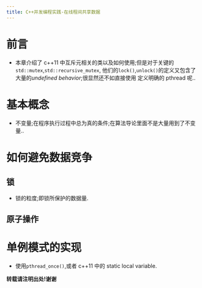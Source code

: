 ```yaml
---
title: C++并发编程实践-在线程间共享数据
---
```


# 前言
*   本章介绍了 c++11 中互斥元相关的类以及如何使用;但是对于关键的`std::mutex`,`std::recursive_mutex`,
    他们的`lock()`,`unlock()`的定义又包含了大量的*undefined behavior*;很显然还不如直接使用
    定义明确的 pthread 呢..
    

# 基本概念
*   不变量;在程序执行过程中总为真的条件;在算法导论里面不是大量用到了不变量..

# 如何避免数据竞争

## 锁
*   锁的粒度;即锁所保护的数据量.

## 原子操作

# 单例模式的实现
*   使用`pthread_once()`,或者 c++11 中的 static local variable.




**转载请注明出处!谢谢**
